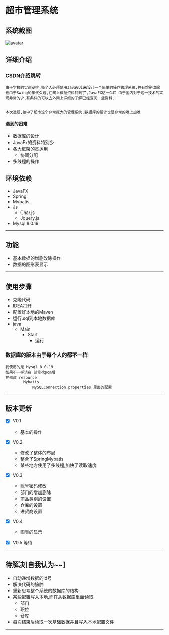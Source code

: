 # 超市管理系统
## 系统截图
![avatar](https://raw.githubusercontent.com/lianggh98/MarkdownPhotos/master/Supermarker/Login.png)
## 详细介绍
### [CSDN介绍跳转](https://blog.csdn.net/qq_43374880/article/details/107440302)
    由于学校的实训安排,每个人必须使用JavaGUi来设计一个简单的操作管理系统,拥有增删改除
    也由于Swing的年代久远,在网上根据资料找到了,JavaFX这一GUI 由于国内对于这一技术的实现非常的少,有条件的可以去外网上详细的了解已经查阅一些资料.


    本次选题,抽中了超市这个非常庞大的管理系统,数据库的设计也是非常的难上加难
#### 遇到的困难

- 数据库的设计
- JavaFx的资料特别少
- 各大框架的灵运用
    - 协调分配
- 多线程的操作


## 环境依赖
- JavaFX
- Spring
- Mybatis
- Js
  - Char.js
  - Jquery.js
- Mysql 8.0.19
 ----

## 功能
- 基本数据的增删改除操作
- 数据的图形表显示
---
## 使用步骤
-   克隆代码
- IDEA打开
- 配置好本地的Maven
- 运行.sql到本地数据库
- java
    - Main
        - Start
            - 运行

### 数据库的版本由于每个人的都不一样
    我使用的是 Mysql 8.0.19
    如果不一样请在 请修改pom后
    在修改 resource 
            Mybatis
                MySQLConnection.properties 里面的配置
---
## 版本更新
- [x] V0.1
  - 基本的操作


- [x] V0.2
    - 修改了整体的布局
    - 整合了SpringMybatis
    - 某些地方使用了多线程,加快了读取速度
  
- [x] V0.3
  - 账号密码修改
  -  部门的增加删除
  -  商品类别的设置
  -  仓库的设置
  -  进货商设置

- [x] V0.4
  - 图表的显示

- [x] V0.5 等待
---
## 待解决[自我认为~~]
-   自动递增数据的id号
-   解决代码的臃肿
-   重新思考整个系统的数据库的结构
- 某些配置写入本地,而在从数据库里面读取
    - 部门
    - 职位
    - 仓库
- 每次结束后读取一次基础数据并且写入本地配置文件
---


